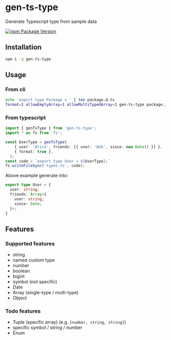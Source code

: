 # gen-ts-type
Generate Typescript type from sample data

[![npm Package Version](https://img.shields.io/npm/v/gen-ts-type.svg?maxAge=2592000)](https://www.npmjs.com/package/gen-ts-type)

## Installation
```bash
npm i -g gen-ts-type
```

## Usage
### From cli
```bash
echo 'export type Package = ' | tee package.d.ts
format=1 allowEmptyArray=1 allowMultiTypedArray=1 gen-ts-type package.json | tee -a package.d.ts
```
### From typescript
```typescript
import { genTsType } from 'gen-ts-type';
import * as fs from 'fs';

const UserType = genTsType(
    { user: 'Alice', friends: [{ user: 'Bob', since: new Date() }] },
    { format: true },
  );
const code = `export type User = ${UserType};`
fs.writeFileSync('types.ts', code);
```
Above example generate into:
```typescript
export type User = {
  user: string;
  friends: Array<{
    user: string;
    since: Date;
  }>;
}
```

## Features

### Supported features
- string
- named custom type
- number
- boolean
- bigint
- symbol (not specific)
- Date
- Array (single-type / multi-type)
- Object

### Todo features
- Tuple (specific array) (e.g. `[number, string, string]`)
- specific symbol / string / number
- Enum
